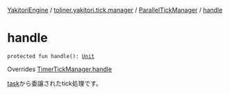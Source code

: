 [YakitoriEngine](../../index.md) / [toliner.yakitori.tick.manager](../index.md) / [ParallelTickManager](index.md) / [handle](./handle.md)

# handle

`protected fun handle(): `[`Unit`](https://kotlinlang.org/api/latest/jvm/stdlib/kotlin/-unit/index.html)

Overrides [TimerTickManager.handle](../-timer-tick-manager/handle.md)

[task](#)から委譲されたtick処理です。

